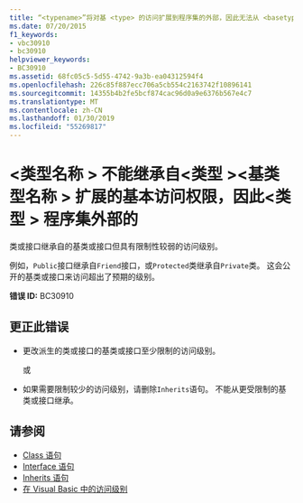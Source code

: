 ```yaml
---
title: “<typename>”将对基 <type> 的访问扩展到程序集的外部，因此无法从 <basetypename>“<type>”继承
ms.date: 07/20/2015
f1_keywords:
- vbc30910
- bc30910
helpviewer_keywords:
- BC30910
ms.assetid: 68fc05c5-5d55-4742-9a3b-ea04312594f4
ms.openlocfilehash: 226c85f887ecc706a5cb554c2163742f10896141
ms.sourcegitcommit: 14355b4b2fe5bcf874cac96d0a9e6376b567e4c7
ms.translationtype: MT
ms.contentlocale: zh-CN
ms.lasthandoff: 01/30/2019
ms.locfileid: "55269817"
---
```

# <a name="typename-cannot-inherit-from-type-basetypename-because-it-expands-the-access-of-the-base-type-outside-the-assembly"></a>\<类型名称 > 不能继承自\<类型 >\<基类型名称 > 扩展的基本访问权限，因此\<类型 > 程序集外部的
类或接口继承自的基类或接口但具有限制性较弱的访问级别。  
  
 例如，`Public`接口继承自`Friend`接口，或`Protected`类继承自`Private`类。 这会公开的基类或接口来访问超出了预期的级别。  
  
 **错误 ID:** BC30910  
  
## <a name="to-correct-this-error"></a>更正此错误  
  
-   更改派生的类或接口的基类或接口至少限制的访问级别。  
  
     或  
  
-   如果需要限制较少的访问级别，请删除`Inherits`语句。 不能从更受限制的基类或接口继承。  
  
## <a name="see-also"></a>请参阅
- [Class 语句](../../../visual-basic/language-reference/statements/class-statement.md)
- [Interface 语句](../../../visual-basic/language-reference/statements/interface-statement.md)
- [Inherits 语句](../../../visual-basic/language-reference/statements/inherits-statement.md)
- [在 Visual Basic 中的访问级别](../../../visual-basic/programming-guide/language-features/declared-elements/access-levels.md)
